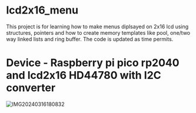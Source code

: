 # lcd2x16_menu
This project is for learning how to make menus diplsayed on 2x16 lcd using structures, pointers and how to create memory templates like pool, one/two way linked lists and ring buffer.
The code is updated as time permits.

# Device - Raspberry pi pico rp2040 and lcd2x16 HD44780 with I2C converter
![IMG20240316180832](https://github.com/Devraux/lcd2x16_smart_menu/assets/121176761/acd95d13-429f-46ee-b5f1-fa3ae51a2870)

